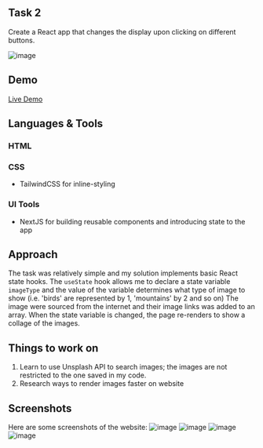 ## Task 2
Create a React app that changes the display upon clicking on different buttons.


![image](https://user-images.githubusercontent.com/90945854/194754569-bf53dd1b-731a-44fd-950e-5fbfd4eb6533.png)




## Demo

[Live Demo](https://photo-gallery-page.vercel.app/)


## Languages & Tools

### HTML

### CSS
  * TailwindCSS for inline-styling

### UI Tools
  * NextJS for building reusable components and introducing state to the app <br />

  
## Approach
 
The task was relatively simple and my solution implements basic React state hooks. The `useState` hook allows me to declare a state variable `imageType` and the value of the variable determines what type of image to show (i.e. 'birds' are represented by 1, 'mountains' by 2 and so on) The image were sourced from the internet and their image links was added to an array. When the state variable is changed, the page re-renders to show a collage of the images. <br />

## Things to work on

1. Learn to use Unsplash API to search images; the images are not restricted to the one saved in my code.
2. Research ways to render images faster on website

## Screenshots

Here are some screenshots of the website:
![image](https://user-images.githubusercontent.com/90945854/194753613-173552a7-49c8-48d7-9d5d-baecc727f30d.png)
![image](https://user-images.githubusercontent.com/90945854/194753651-bfbae7f5-3ca8-4f1f-b19d-c20ae72fea76.png)
![image](https://user-images.githubusercontent.com/90945854/194753693-1e8512a2-6ed5-41d9-950a-214ddfb7cf37.png)
![image](https://user-images.githubusercontent.com/90945854/194753718-6ab71ad3-7d06-482c-ace6-797ae91a2dbc.png)


